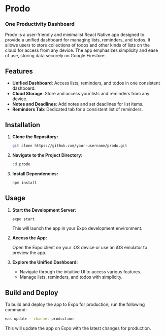 # Prodo

### One Productivity Dashboard

Prodo is a user-friendly and minimalist React Native app designed to provide a unified dashboard for managing lists, reminders, and todos. It allows users to store collections of todos and other kinds of lists on the cloud for access from any device. The app emphasizes simplicity and ease of use, storing data securely on Google Firestore.

## Features

- **Unified Dashboard**: Access lists, reminders, and todos in one consistent dashboard.
- **Cloud Storage**: Store and access your lists and reminders from any device.
- **Notes and Deadlines**: Add notes and set deadlines for list items.
- **Reminders Tab**: Dedicated tab for a consistent list of reminders.

## Installation

1. **Clone the Repository:**

   ```bash
   git clone https://github.com/your-username/prodo.git
   ```

2. **Navigate to the Project Directory:**

   ```bash
   cd prodo
   ```

3. **Install Dependencies:**

   ```bash
   npm install
   ```

## Usage

1. **Start the Development Server:**

   ```bash
   expo start
   ```

   This will launch the app in your Expo development environment.

2. **Access the App:**

   Open the Expo client on your iOS device or use an iOS emulator to preview the app.

3. **Explore the Unified Dashboard:**

   - Navigate through the intuitive UI to access various features.
   - Manage lists, reminders, and todos with simplicity.

## Build and Deploy

To build and deploy the app to Expo for production, run the following command:

```bash
eas update --channel production
```

This will update the app on Expo with the latest changes for production.
